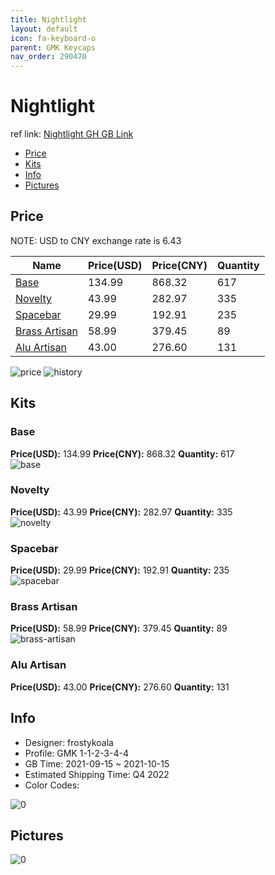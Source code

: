 ```yaml
---
title: Nightlight 
layout: default
icon: fa-keyboard-o
parent: GMK Keycaps
nav_order: 290470
---
```


# Nightlight 

ref link: [Nightlight GH GB Link](https://geekhack.org/index.php?topic=114594.0)

* [Price](#price)
* [Kits](#kits)
* [Info](#info)
* [Pictures](#pictures)

## Price

NOTE: USD to CNY exchange rate is 6.43

| Name          | Price(USD)   |  Price(CNY) | Quantity |
| ------------- | ------------ |  ---------- | -------- |
|[Base](#base)|134.99|868.32|617|
|[Novelty](#novelty)|43.99|282.97|335|
|[Spacebar](#spacebar)|29.99|192.91|235|
|[Brass Artisan](#brass-artisan)|58.99|379.45|89|
|[Alu Artisan](#alu-artisan)|43.00|276.60|131|

<img src="{{ 'assets/images/gmk-keycaps/Nightlight/price.png' | relative_url }}" alt="price" class="image featured">
<img src="{{ 'assets/images/gmk-keycaps/Nightlight/history.png' | relative_url }}" alt="history" class="image featured">

## Kits
### Base  
**Price(USD):** 134.99	**Price(CNY):** 868.32	**Quantity:** 617  
<img src="{{ 'assets/images/gmk-keycaps/Nightlight/kits_pics/base.png' | relative_url }}" alt="base" class="image featured">

### Novelty  
**Price(USD):** 43.99	**Price(CNY):** 282.97	**Quantity:** 335  
<img src="{{ 'assets/images/gmk-keycaps/Nightlight/kits_pics/novelty.png' | relative_url }}" alt="novelty" class="image featured">

### Spacebar  
**Price(USD):** 29.99	**Price(CNY):** 192.91	**Quantity:** 235  
<img src="{{ 'assets/images/gmk-keycaps/Nightlight/kits_pics/spacebar.png' | relative_url }}" alt="spacebar" class="image featured">

### Brass Artisan  
**Price(USD):** 58.99	**Price(CNY):** 379.45	**Quantity:** 89  
<img src="{{ 'assets/images/gmk-keycaps/Nightlight/kits_pics/brass-artisan.png' | relative_url }}" alt="brass-artisan" class="image featured">

### Alu Artisan  
**Price(USD):** 43.00	**Price(CNY):** 276.60	**Quantity:** 131  

## Info
* Designer: frostykoala  
* Profile: GMK 1-1-2-3-4-4  
* GB Time: 2021-09-15 ~ 2021-10-15  
* Estimated Shipping Time: Q4 2022  
* Color Codes:  

<img src="{{ 'assets/images/gmk-keycaps/Nightlight/0.png' | relative_url }}" alt="0" class="image featured">

## Pictures  
<img src="{{ 'assets/images/gmk-keycaps/Nightlight/rendering_pics/0.png' | relative_url }}" alt="0" class="image featured">
